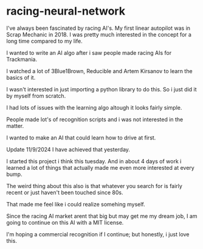 # racing-neural-network

I've always been fascinated by racing AI's. My first linear autopilot was in Scrap Mechanic in 2018. I was pretty much interested in the concept for a long time compared to my life.

I wanted to write an AI algo after i saw people made racing AIs for Trackmania.

I watched a lot of 3Blue1Brown, Reducible and Artem Kirsanov to learn the basics of it.

I wasn't interested in just importing a python library to do this. So i just did it by myself from scratch.

I had lots of issues with the learning algo altough it looks fairly simple.

People made lot's of recognition scripts and i was not interested in the matter.

I wanted to make an AI that could learn how to drive at first.

Update 11/9/2024 I have achieved that yesterday.

I started this project i think this tuesday. And in about 4 days of work i learned a lot of things that actually made me even more interested at every bump.

The weird thing about this also is that whatever you search for is fairly recent or just haven't been touched since 80s.

That made me feel like i could realize somehing myself.

Since the racing AI market arent that big but may get me my dream job, I am going to continue on this AI with a MIT license.

I'm hoping a commercial recognition if I continue; but honestly, i just love this.
